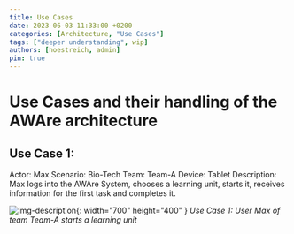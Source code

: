 ```yaml
---
title: Use Cases
date: 2023-06-03 11:33:00 +0200
categories: [Architecture, "Use Cases"]
tags: ["deeper understanding", wip]
authors: [hoestreich, admin]
pin: true
---
```


# Use Cases and their handling of the AWAre architecture

## Use Case 1:

Actor: Max
Scenario: Bio-Tech
Team: Team-A
Device: Tablet
Description:
Max logs into the AWAre System, chooses a learning unit, starts it, receives information for the first task and completes it.

![img-description](/img/Session_Management.png){: width="700" height="400" }
_Use Case 1: User Max of team Team-A starts a learning unit_
